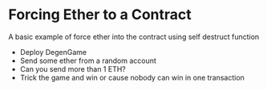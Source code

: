 # Forcing Ether to a Contract
A basic example of force ether into the contract using self destruct function

* Deploy DegenGame
* Send some ether from a random account
* Can you send more than 1 ETH?
* Trick the game and win or cause nobody can win in one transaction
